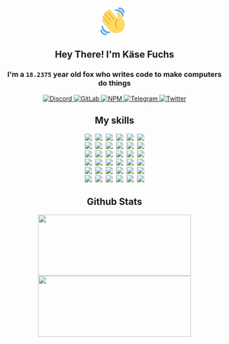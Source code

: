 <div><p align=center><img src=./resources/images/wave.gif width=64px height=64px></p><h2 align=center>Hey There! I'm Käse Fuchs</h2><h3 align=center>I'm a <code>18.2375</code> year old fox who writes code to make computers do things</h3><p align=center><a href=https://discord.com/users/507526681125322772><img alt=Discord src="https://img.shields.io/badge/Discord-5865F2?logo=discord&logoColor=white&style=flat-square#998a0baca76d738e78267e9cadf600d9"> </a><a href=https://gitlab.com/kasefuchs><img alt=GitLab src="https://img.shields.io/badge/GitLab-330F63?logo=gitlab&logoColor=white&style=flat-square#998a0baca76d738e78267e9cadf600d9"> </a><a href=https://npmjs.com/~kasefuchs><img alt=NPM src="https://img.shields.io/badge/NPM-CB3837?logo=npm&logoColor=white&style=flat-square#998a0baca76d738e78267e9cadf600d9"> </a><a href=https://t.me/kasefuchs><img alt=Telegram src="https://img.shields.io/badge/Telegram-2CA5E0?logo=telegram&logoColor=white&style=flat-square#998a0baca76d738e78267e9cadf600d9"> </a><a href=https://twitter.com/kasefuchs><img alt=Twitter src="https://img.shields.io/badge/Twitter-1DA1F2?logo=twitter&logoColor=white&style=flat-square#998a0baca76d738e78267e9cadf600d9"></a></p><h2 align=center>My skills</h2><p align=center><a href=https://aws.amazon.com/ ><picture><source srcset="https://skillicons.dev/icons?i=aws&theme=dark#998a0baca76d738e78267e9cadf600d9" media="(prefers-color-scheme: dark)"><source srcset="https://skillicons.dev/icons?i=aws&theme=light#998a0baca76d738e78267e9cadf600d9" media="(prefers-color-scheme: light), (prefers-color-scheme: no-preference)"><img src="https://skillicons.dev/icons?i=aws&theme=light#998a0baca76d738e78267e9cadf600d9"></picture></a>&nbsp;&nbsp;<a href=https://en.wikipedia.org/wiki/Bash_(Unix_shell)><picture><source srcset="https://skillicons.dev/icons?i=bash&theme=dark#998a0baca76d738e78267e9cadf600d9" media="(prefers-color-scheme: dark)"><source srcset="https://skillicons.dev/icons?i=bash&theme=light#998a0baca76d738e78267e9cadf600d9" media="(prefers-color-scheme: light), (prefers-color-scheme: no-preference)"><img src="https://skillicons.dev/icons?i=bash&theme=light#998a0baca76d738e78267e9cadf600d9"></picture></a>&nbsp;&nbsp;<a href=https://discord.com/developers/docs><picture><source srcset="https://skillicons.dev/icons?i=bots&theme=dark#998a0baca76d738e78267e9cadf600d9" media="(prefers-color-scheme: dark)"><source srcset="https://skillicons.dev/icons?i=bots&theme=light#998a0baca76d738e78267e9cadf600d9" media="(prefers-color-scheme: light), (prefers-color-scheme: no-preference)"><img src="https://skillicons.dev/icons?i=bots&theme=light#998a0baca76d738e78267e9cadf600d9"></picture></a>&nbsp;&nbsp;<a href=https://www.cloudflare.com/ ><picture><source srcset="https://skillicons.dev/icons?i=cloudflare&theme=dark#998a0baca76d738e78267e9cadf600d9" media="(prefers-color-scheme: dark)"><source srcset="https://skillicons.dev/icons?i=cloudflare&theme=light#998a0baca76d738e78267e9cadf600d9" media="(prefers-color-scheme: light), (prefers-color-scheme: no-preference)"><img src="https://skillicons.dev/icons?i=cloudflare&theme=light#998a0baca76d738e78267e9cadf600d9"></picture></a>&nbsp;&nbsp;<a href=https://en.wikipedia.org/wiki/CSS><picture><source srcset="https://skillicons.dev/icons?i=css&theme=dark#998a0baca76d738e78267e9cadf600d9" media="(prefers-color-scheme: dark)"><source srcset="https://skillicons.dev/icons?i=css&theme=light#998a0baca76d738e78267e9cadf600d9" media="(prefers-color-scheme: light), (prefers-color-scheme: no-preference)"><img src="https://skillicons.dev/icons?i=css&theme=light#998a0baca76d738e78267e9cadf600d9"></picture></a>&nbsp;&nbsp;<a href=https://www.docker.com/ ><picture><source srcset="https://skillicons.dev/icons?i=docker&theme=dark#998a0baca76d738e78267e9cadf600d9" media="(prefers-color-scheme: dark)"><source srcset="https://skillicons.dev/icons?i=docker&theme=light#998a0baca76d738e78267e9cadf600d9" media="(prefers-color-scheme: light), (prefers-color-scheme: no-preference)"><img src="https://skillicons.dev/icons?i=docker&theme=light#998a0baca76d738e78267e9cadf600d9"></picture></a><br><a href=https://www.electronjs.org/ ><picture><source srcset="https://skillicons.dev/icons?i=electron&theme=dark#998a0baca76d738e78267e9cadf600d9" media="(prefers-color-scheme: dark)"><source srcset="https://skillicons.dev/icons?i=electron&theme=light#998a0baca76d738e78267e9cadf600d9" media="(prefers-color-scheme: light), (prefers-color-scheme: no-preference)"><img src="https://skillicons.dev/icons?i=electron&theme=light#998a0baca76d738e78267e9cadf600d9"></picture></a>&nbsp;&nbsp;<a href=https://expressjs.com/ ><picture><source srcset="https://skillicons.dev/icons?i=express&theme=dark#998a0baca76d738e78267e9cadf600d9" media="(prefers-color-scheme: dark)"><source srcset="https://skillicons.dev/icons?i=express&theme=light#998a0baca76d738e78267e9cadf600d9" media="(prefers-color-scheme: light), (prefers-color-scheme: no-preference)"><img src="https://skillicons.dev/icons?i=express&theme=light#998a0baca76d738e78267e9cadf600d9"></picture></a>&nbsp;&nbsp;<a href=https://www.figma.com/ ><picture><source srcset="https://skillicons.dev/icons?i=figma&theme=dark#998a0baca76d738e78267e9cadf600d9" media="(prefers-color-scheme: dark)"><source srcset="https://skillicons.dev/icons?i=figma&theme=light#998a0baca76d738e78267e9cadf600d9" media="(prefers-color-scheme: light), (prefers-color-scheme: no-preference)"><img src="https://skillicons.dev/icons?i=figma&theme=light#998a0baca76d738e78267e9cadf600d9"></picture></a>&nbsp;&nbsp;<a href=https://firebase.google.com/ ><picture><source srcset="https://skillicons.dev/icons?i=firebase&theme=dark#998a0baca76d738e78267e9cadf600d9" media="(prefers-color-scheme: dark)"><source srcset="https://skillicons.dev/icons?i=firebase&theme=light#998a0baca76d738e78267e9cadf600d9" media="(prefers-color-scheme: light), (prefers-color-scheme: no-preference)"><img src="https://skillicons.dev/icons?i=firebase&theme=light#998a0baca76d738e78267e9cadf600d9"></picture></a>&nbsp;&nbsp;<a href=https://flask.palletsprojects.com/ ><picture><source srcset="https://skillicons.dev/icons?i=flask&theme=dark#998a0baca76d738e78267e9cadf600d9" media="(prefers-color-scheme: dark)"><source srcset="https://skillicons.dev/icons?i=flask&theme=light#998a0baca76d738e78267e9cadf600d9" media="(prefers-color-scheme: light), (prefers-color-scheme: no-preference)"><img src="https://skillicons.dev/icons?i=flask&theme=light#998a0baca76d738e78267e9cadf600d9"></picture></a>&nbsp;&nbsp;<a href=https://cloud.google.com/ ><picture><source srcset="https://skillicons.dev/icons?i=gcp&theme=dark#998a0baca76d738e78267e9cadf600d9" media="(prefers-color-scheme: dark)"><source srcset="https://skillicons.dev/icons?i=gcp&theme=light#998a0baca76d738e78267e9cadf600d9" media="(prefers-color-scheme: light), (prefers-color-scheme: no-preference)"><img src="https://skillicons.dev/icons?i=gcp&theme=light#998a0baca76d738e78267e9cadf600d9"></picture></a><br><a href=https://git-scm.com/ ><picture><source srcset="https://skillicons.dev/icons?i=git&theme=dark#998a0baca76d738e78267e9cadf600d9" media="(prefers-color-scheme: dark)"><source srcset="https://skillicons.dev/icons?i=git&theme=light#998a0baca76d738e78267e9cadf600d9" media="(prefers-color-scheme: light), (prefers-color-scheme: no-preference)"><img src="https://skillicons.dev/icons?i=git&theme=light#998a0baca76d738e78267e9cadf600d9"></picture></a>&nbsp;&nbsp;<a href=https://github.com/ ><picture><source srcset="https://skillicons.dev/icons?i=github&theme=dark#998a0baca76d738e78267e9cadf600d9" media="(prefers-color-scheme: dark)"><source srcset="https://skillicons.dev/icons?i=github&theme=light#998a0baca76d738e78267e9cadf600d9" media="(prefers-color-scheme: light), (prefers-color-scheme: no-preference)"><img src="https://skillicons.dev/icons?i=github&theme=light#998a0baca76d738e78267e9cadf600d9"></picture></a>&nbsp;&nbsp;<a href=https://gitlab.com/ ><picture><source srcset="https://skillicons.dev/icons?i=gitlab&theme=dark#998a0baca76d738e78267e9cadf600d9" media="(prefers-color-scheme: dark)"><source srcset="https://skillicons.dev/icons?i=gitlab&theme=light#998a0baca76d738e78267e9cadf600d9" media="(prefers-color-scheme: light), (prefers-color-scheme: no-preference)"><img src="https://skillicons.dev/icons?i=gitlab&theme=light#998a0baca76d738e78267e9cadf600d9"></picture></a>&nbsp;&nbsp;<a href=https://www.heroku.com/ ><picture><source srcset="https://skillicons.dev/icons?i=heroku&theme=dark#998a0baca76d738e78267e9cadf600d9" media="(prefers-color-scheme: dark)"><source srcset="https://skillicons.dev/icons?i=heroku&theme=light#998a0baca76d738e78267e9cadf600d9" media="(prefers-color-scheme: light), (prefers-color-scheme: no-preference)"><img src="https://skillicons.dev/icons?i=heroku&theme=light#998a0baca76d738e78267e9cadf600d9"></picture></a>&nbsp;&nbsp;<a href=https://en.wikipedia.org/wiki/HTML><picture><source srcset="https://skillicons.dev/icons?i=html&theme=dark#998a0baca76d738e78267e9cadf600d9" media="(prefers-color-scheme: dark)"><source srcset="https://skillicons.dev/icons?i=html&theme=light#998a0baca76d738e78267e9cadf600d9" media="(prefers-color-scheme: light), (prefers-color-scheme: no-preference)"><img src="https://skillicons.dev/icons?i=html&theme=light#998a0baca76d738e78267e9cadf600d9"></picture></a>&nbsp;&nbsp;<a href=https://en.wikipedia.org/wiki/JavaScript><picture><source srcset="https://skillicons.dev/icons?i=js&theme=dark#998a0baca76d738e78267e9cadf600d9" media="(prefers-color-scheme: dark)"><source srcset="https://skillicons.dev/icons?i=js&theme=light#998a0baca76d738e78267e9cadf600d9" media="(prefers-color-scheme: light), (prefers-color-scheme: no-preference)"><img src="https://skillicons.dev/icons?i=js&theme=light#998a0baca76d738e78267e9cadf600d9"></picture></a><br><a href=https://en.wikipedia.org/wiki/Linux><picture><source srcset="https://skillicons.dev/icons?i=linux&theme=dark#998a0baca76d738e78267e9cadf600d9" media="(prefers-color-scheme: dark)"><source srcset="https://skillicons.dev/icons?i=linux&theme=light#998a0baca76d738e78267e9cadf600d9" media="(prefers-color-scheme: light), (prefers-color-scheme: no-preference)"><img src="https://skillicons.dev/icons?i=linux&theme=light#998a0baca76d738e78267e9cadf600d9"></picture></a>&nbsp;&nbsp;<a href=https://mui.com/ ><picture><source srcset="https://skillicons.dev/icons?i=materialui&theme=dark#998a0baca76d738e78267e9cadf600d9" media="(prefers-color-scheme: dark)"><source srcset="https://skillicons.dev/icons?i=materialui&theme=light#998a0baca76d738e78267e9cadf600d9" media="(prefers-color-scheme: light), (prefers-color-scheme: no-preference)"><img src="https://skillicons.dev/icons?i=materialui&theme=light#998a0baca76d738e78267e9cadf600d9"></picture></a>&nbsp;&nbsp;<a href=https://en.wikipedia.org/wiki/Markdown><picture><source srcset="https://skillicons.dev/icons?i=md&theme=dark#998a0baca76d738e78267e9cadf600d9" media="(prefers-color-scheme: dark)"><source srcset="https://skillicons.dev/icons?i=md&theme=light#998a0baca76d738e78267e9cadf600d9" media="(prefers-color-scheme: light), (prefers-color-scheme: no-preference)"><img src="https://skillicons.dev/icons?i=md&theme=light#998a0baca76d738e78267e9cadf600d9"></picture></a>&nbsp;&nbsp;<a href=https://www.mongodb.com/ ><picture><source srcset="https://skillicons.dev/icons?i=mongodb&theme=dark#998a0baca76d738e78267e9cadf600d9" media="(prefers-color-scheme: dark)"><source srcset="https://skillicons.dev/icons?i=mongodb&theme=light#998a0baca76d738e78267e9cadf600d9" media="(prefers-color-scheme: light), (prefers-color-scheme: no-preference)"><img src="https://skillicons.dev/icons?i=mongodb&theme=light#998a0baca76d738e78267e9cadf600d9"></picture></a>&nbsp;&nbsp;<a href=https://www.mysql.com/ ><picture><source srcset="https://skillicons.dev/icons?i=mysql&theme=dark#998a0baca76d738e78267e9cadf600d9" media="(prefers-color-scheme: dark)"><source srcset="https://skillicons.dev/icons?i=mysql&theme=light#998a0baca76d738e78267e9cadf600d9" media="(prefers-color-scheme: light), (prefers-color-scheme: no-preference)"><img src="https://skillicons.dev/icons?i=mysql&theme=light#998a0baca76d738e78267e9cadf600d9"></picture></a>&nbsp;&nbsp;<a href=https://nextjs.org/ ><picture><source srcset="https://skillicons.dev/icons?i=nextjs&theme=dark#998a0baca76d738e78267e9cadf600d9" media="(prefers-color-scheme: dark)"><source srcset="https://skillicons.dev/icons?i=nextjs&theme=light#998a0baca76d738e78267e9cadf600d9" media="(prefers-color-scheme: light), (prefers-color-scheme: no-preference)"><img src="https://skillicons.dev/icons?i=nextjs&theme=light#998a0baca76d738e78267e9cadf600d9"></picture></a><br><a href=https://nodejs.org/en/ ><picture><source srcset="https://skillicons.dev/icons?i=nodejs&theme=dark#998a0baca76d738e78267e9cadf600d9" media="(prefers-color-scheme: dark)"><source srcset="https://skillicons.dev/icons?i=nodejs&theme=light#998a0baca76d738e78267e9cadf600d9" media="(prefers-color-scheme: light), (prefers-color-scheme: no-preference)"><img src="https://skillicons.dev/icons?i=nodejs&theme=light#998a0baca76d738e78267e9cadf600d9"></picture></a>&nbsp;&nbsp;<a href=https://www.postgresql.org/ ><picture><source srcset="https://skillicons.dev/icons?i=postgres&theme=dark#998a0baca76d738e78267e9cadf600d9" media="(prefers-color-scheme: dark)"><source srcset="https://skillicons.dev/icons?i=postgres&theme=light#998a0baca76d738e78267e9cadf600d9" media="(prefers-color-scheme: light), (prefers-color-scheme: no-preference)"><img src="https://skillicons.dev/icons?i=postgres&theme=light#998a0baca76d738e78267e9cadf600d9"></picture></a>&nbsp;&nbsp;<a href=https://learn.microsoft.com/en-us/powershell/ ><picture><source srcset="https://skillicons.dev/icons?i=powershell&theme=dark#998a0baca76d738e78267e9cadf600d9" media="(prefers-color-scheme: dark)"><source srcset="https://skillicons.dev/icons?i=powershell&theme=light#998a0baca76d738e78267e9cadf600d9" media="(prefers-color-scheme: light), (prefers-color-scheme: no-preference)"><img src="https://skillicons.dev/icons?i=powershell&theme=light#998a0baca76d738e78267e9cadf600d9"></picture></a>&nbsp;&nbsp;<a href=https://www.python.org/ ><picture><source srcset="https://skillicons.dev/icons?i=py&theme=dark#998a0baca76d738e78267e9cadf600d9" media="(prefers-color-scheme: dark)"><source srcset="https://skillicons.dev/icons?i=py&theme=light#998a0baca76d738e78267e9cadf600d9" media="(prefers-color-scheme: light), (prefers-color-scheme: no-preference)"><img src="https://skillicons.dev/icons?i=py&theme=light#998a0baca76d738e78267e9cadf600d9"></picture></a>&nbsp;&nbsp;<a href=https://www.raspberrypi.org/ ><picture><source srcset="https://skillicons.dev/icons?i=raspberrypi&theme=dark#998a0baca76d738e78267e9cadf600d9" media="(prefers-color-scheme: dark)"><source srcset="https://skillicons.dev/icons?i=raspberrypi&theme=light#998a0baca76d738e78267e9cadf600d9" media="(prefers-color-scheme: light), (prefers-color-scheme: no-preference)"><img src="https://skillicons.dev/icons?i=raspberrypi&theme=light#998a0baca76d738e78267e9cadf600d9"></picture></a>&nbsp;&nbsp;<a href=https://reactjs.org/ ><picture><source srcset="https://skillicons.dev/icons?i=react&theme=dark#998a0baca76d738e78267e9cadf600d9" media="(prefers-color-scheme: dark)"><source srcset="https://skillicons.dev/icons?i=react&theme=light#998a0baca76d738e78267e9cadf600d9" media="(prefers-color-scheme: light), (prefers-color-scheme: no-preference)"><img src="https://skillicons.dev/icons?i=react&theme=light#998a0baca76d738e78267e9cadf600d9"></picture></a><br><a href=https://redux.js.org/ ><picture><source srcset="https://skillicons.dev/icons?i=redux&theme=dark#998a0baca76d738e78267e9cadf600d9" media="(prefers-color-scheme: dark)"><source srcset="https://skillicons.dev/icons?i=redux&theme=light#998a0baca76d738e78267e9cadf600d9" media="(prefers-color-scheme: light), (prefers-color-scheme: no-preference)"><img src="https://skillicons.dev/icons?i=redux&theme=light#998a0baca76d738e78267e9cadf600d9"></picture></a>&nbsp;&nbsp;<a href=https://en.wikipedia.org/wiki/Regular_expression><picture><source srcset="https://skillicons.dev/icons?i=regex&theme=dark#998a0baca76d738e78267e9cadf600d9" media="(prefers-color-scheme: dark)"><source srcset="https://skillicons.dev/icons?i=regex&theme=light#998a0baca76d738e78267e9cadf600d9" media="(prefers-color-scheme: light), (prefers-color-scheme: no-preference)"><img src="https://skillicons.dev/icons?i=regex&theme=light#998a0baca76d738e78267e9cadf600d9"></picture></a>&nbsp;&nbsp;<a href=https://en.wikipedia.org/wiki/Sass_(stylesheet_language)><picture><source srcset="https://skillicons.dev/icons?i=sass&theme=dark#998a0baca76d738e78267e9cadf600d9" media="(prefers-color-scheme: dark)"><source srcset="https://skillicons.dev/icons?i=sass&theme=light#998a0baca76d738e78267e9cadf600d9" media="(prefers-color-scheme: light), (prefers-color-scheme: no-preference)"><img src="https://skillicons.dev/icons?i=sass&theme=light#998a0baca76d738e78267e9cadf600d9"></picture></a>&nbsp;&nbsp;<a href=https://www.typescriptlang.org/ ><picture><source srcset="https://skillicons.dev/icons?i=ts&theme=dark#998a0baca76d738e78267e9cadf600d9" media="(prefers-color-scheme: dark)"><source srcset="https://skillicons.dev/icons?i=ts&theme=light#998a0baca76d738e78267e9cadf600d9" media="(prefers-color-scheme: light), (prefers-color-scheme: no-preference)"><img src="https://skillicons.dev/icons?i=ts&theme=light#998a0baca76d738e78267e9cadf600d9"></picture></a>&nbsp;&nbsp;<a href=https://unity.com/ ><picture><source srcset="https://skillicons.dev/icons?i=unity&theme=dark#998a0baca76d738e78267e9cadf600d9" media="(prefers-color-scheme: dark)"><source srcset="https://skillicons.dev/icons?i=unity&theme=light#998a0baca76d738e78267e9cadf600d9" media="(prefers-color-scheme: light), (prefers-color-scheme: no-preference)"><img src="https://skillicons.dev/icons?i=unity&theme=light#998a0baca76d738e78267e9cadf600d9"></picture></a>&nbsp;&nbsp;<a href=https://workers.cloudflare.com/ ><picture><source srcset="https://skillicons.dev/icons?i=workers&theme=dark#998a0baca76d738e78267e9cadf600d9" media="(prefers-color-scheme: dark)"><source srcset="https://skillicons.dev/icons?i=workers&theme=light#998a0baca76d738e78267e9cadf600d9" media="(prefers-color-scheme: light), (prefers-color-scheme: no-preference)"><img src="https://skillicons.dev/icons?i=workers&theme=light#998a0baca76d738e78267e9cadf600d9"></picture></a><br></p><h2 align=center>Github Stats</h2><p align=center><picture><source srcset="https://github-readme-stats-kasefuchs.vercel.app/api/?count_private=true&hide_border=true&hide_rank=true&line_height=20&hide_title=true&username=Kasefuchs&theme=dark#998a0baca76d738e78267e9cadf600d9" media="(prefers-color-scheme: dark)"><source srcset="https://github-readme-stats-kasefuchs.vercel.app/api/?count_private=true&hide_border=true&hide_rank=true&line_height=20&hide_title=true&username=Kasefuchs&theme=light#998a0baca76d738e78267e9cadf600d9" media="(prefers-color-scheme: light), (prefers-color-scheme: no-preference)"><img align=middle width=350 height=140 src="https://github-readme-stats-kasefuchs.vercel.app/api/?count_private=true&hide_border=true&hide_rank=true&line_height=20&hide_title=true&username=Kasefuchs&theme=light#998a0baca76d738e78267e9cadf600d9"></picture><picture><source srcset="https://github-readme-stats-kasefuchs.vercel.app/api/top-langs/?count_private=true&hide_border=true&layout=compact&username=Kasefuchs&theme=dark#998a0baca76d738e78267e9cadf600d9" media="(prefers-color-scheme: dark)"><source srcset="https://github-readme-stats-kasefuchs.vercel.app/api/top-langs/?count_private=true&hide_border=true&layout=compact&username=Kasefuchs&theme=light#998a0baca76d738e78267e9cadf600d9" media="(prefers-color-scheme: light), (prefers-color-scheme: no-preference)"><img align=middle width=350 height=140 src="https://github-readme-stats-kasefuchs.vercel.app/api/top-langs/?count_private=true&hide_border=true&layout=compact&username=Kasefuchs&theme=light#998a0baca76d738e78267e9cadf600d9"></picture></p><img src="https://hit.yhype.me/github/profile?user_id=64592097#998a0baca76d738e78267e9cadf600d9" alt=""></div>